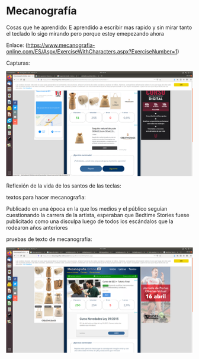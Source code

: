 # Mecanografía

Cosas que he aprendido: E aprendido a escribir mas rapido y sin mirar tanto el teclado lo sigo mirando pero porque estoy emepezando ahora

Enlace: (https://www.mecanografia-online.com/ES/Aspx/ExerciseWithCharacters.aspx?ExerciseNumber=1)

Capturas:

![](https://github.com/marcoshens/soldadura-y-dise-/blob/main/Captura%20de%20pantalla%20de%202021-03-26%2010-19-10.png)

Reflexión de la vida de los santos de las teclas:

textos para hacer mecanografia:

Publicado en una época en la que los medios y el público seguían cuestionando la carrera de la artista, esperaban que Bedtime Stories fuese publicitado como una disculpa luego de todos los escándalos que la rodearon años anteriores

pruebas de texto de mecanografia:

![](https://github.com/marcoshens/soldadura-y-dise-/blob/main/Captura%20de%20pantalla%20de%202021-03-26%2012-05-47.png)
